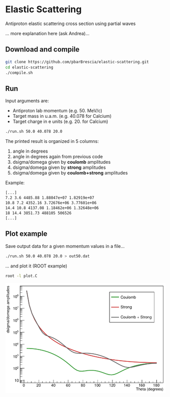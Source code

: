 # Elastic Scattering

Antiproton elastic scattering cross section using partial waves

... more explanation here (ask Andrea)...

## Download and compile

```bash
git clone https://github.com/pbarBrescia/elastic-scattering.git
cd elastic-scattering
./compile.sh
```

## Run
Input arguments are:
- Antiproton lab momentum (e.g. 50. MeV/c)
- Target mass in u.a.m. (e.g. 40.078 for Calcium)
- Target charge in e units (e.g. 20. for Calcium)

```bash
./run.sh 50.0 40.078 20.0
```

The printed result is organized in 5 columns: 
1. angle in degrees
2. angle in degrees again from previous code
3. dsigma/domega given by **coulomb** amplitudes
4. dsigma/domega given by **strong** amplitudes
5. dsigma/domega given by **coulomb+strong** amplitudes

Example:
```
[...]
7.2 3.6 4485.88 1.88047e+07 1.82919e+07
10.8 7.2 4352.16 3.72676e+06 3.77601e+06
14.4 10.8 4137.08 1.18462e+06 1.32648e+06
18 14.4 3851.73 488105 506526
[...]
```
## Plot example
Save output data for a given momentum values in a file...
```bash
./run.sh 50.0 40.078 20.0 > out50.dat
```
... and plot it (ROOT example)
```bash
root -l plot.C
```
![](fig/example_fig_root.png)

